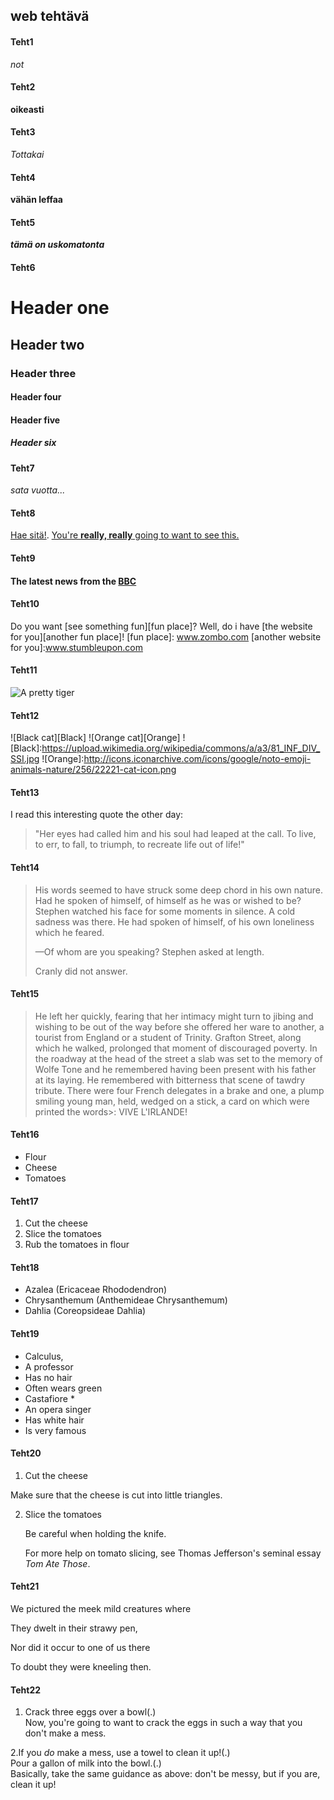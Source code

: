 ## <Aleksi Saarimaa> web tehtävä

#### Teht1
_not_

#### Teht2
**oikeasti**

#### Teht3
_Tottakai_

#### Teht4
**vähän leffaa**

#### Teht5
**_tämä on uskomatonta_**

#### Teht6
# Header one
## Header two
### Header three
#### Header four
#### Header five
##### Header six

#### Teht7
_sata vuotta..._

#### Teht8
 [Hae sitä!](www.google.com).
 [You're **really, really** going to want to see this.](www.dailykitten.com )

#### Teht9
 #### The latest news from the [BBC](www.bbc.com/news)

#### Teht10
  Do you want [see something fun][fun place]?
Well, do i have [the website for you][another fun place]!
[fun place]: www.zombo.com 
[another website for you]:www.stumbleupon.com

#### Teht11
![A pretty tiger](https://upload.wikimedia.org/wikipedia/commons/5/56/Tiger.50.jpg)

#### Teht12
![Black cat][Black]
![Orange cat][Orange]
![Black]:https://upload.wikimedia.org/wikipedia/commons/a/a3/81_INF_DIV_SSI.jpg
![Orange]:http://icons.iconarchive.com/icons/google/noto-emoji-animals-nature/256/22221-cat-icon.png

#### Teht13
I read this interesting quote the other day:
>"Her eyes had called him and his soul had leaped at the call. To live, to err, to fall, to triumph, to recreate life out of life!"

#### Teht14
> His words seemed to have struck some deep chord in his own nature. Had he spoken
of himself, of himself as he was or wished to be? Stephen watched his face for some
moments in silence. A cold sadness was there. He had spoken of himself, of his own
loneliness which he feared.
>
> —Of whom are you speaking? Stephen asked at length.
>
> Cranly did not answer.

#### Teht15
>He left her quickly, fearing that her intimacy might turn to jibing and wishing to be out of the way before she offered her ware to another, a tourist from England or a student of Trinity. Grafton Street, along which he walked, prolonged that moment of discouraged poverty. In the roadway at the head of the street a slab was set to the memory of Wolfe Tone and he remembered having been present with his father at its laying. He remembered with bitterness that scene of tawdry tribute. There were four French delegates in a brake and one, a plump smiling young man, held, wedged on a stick, a card on which were printed the words>: VIVE L'IRLANDE!

#### Teht16
* Flour
* Cheese
* Tomatoes

#### Teht17
1. Cut the cheese
2. Slice the tomatoes
3. Rub the tomatoes in flour

#### Teht18
* Azalea (Ericaceae Rhododendron)
* Chrysanthemum (Anthemideae Chrysanthemum)
* Dahlia (Coreopsideae Dahlia)

#### Teht19
* Calculus,
 * A professor
 * Has no hair
 * Often wears green
* Castafiore *
 * An opera singer 
 * Has white hair
 * Is very famous

#### Teht20
 1. Cut the cheese
  
 Make sure that the cheese is cut into little triangles.

2. Slice the tomatoes
  
    Be careful when holding the knife.
  
     For more help on tomato slicing, see Thomas Jefferson's seminal essay _Tom Ate Those_.

#### Teht21
We pictured the meek mild creatures where

They dwelt in their strawy pen,

Nor did it occur to one of us there

To doubt they were kneeling then.

#### Teht22
1. Crack three eggs over a bowl(.)  
 Now, you're going to want to crack the eggs in such a way that you don't make a mess.

2.If you _do_ make a mess, use a towel to clean it up!(.)  
  Pour a gallon of milk into the bowl.(.)  
Basically, take the same guidance as above: don't be messy, but if you are, clean it up!










